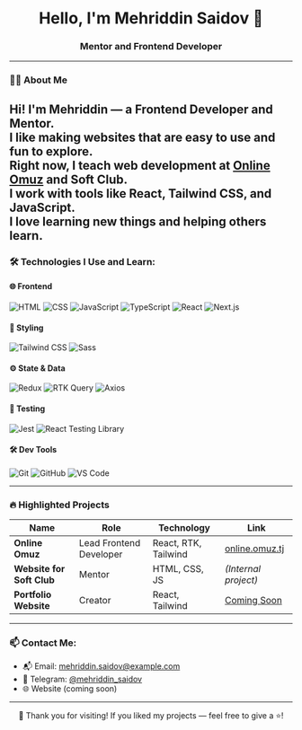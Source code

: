 <h1 align="center">Hello, I'm Mehriddin Saidov 👋</h1>
<h3 align="center">Mentor and Frontend Developer</h3>

---

### 🙋‍♂️ About Me

Hi! I'm Mehriddin — a Frontend Developer and Mentor.  
I like making websites that are easy to use and fun to explore.  
Right now, I teach web development at [Online Omuz](https://online.omuz.tj) and Soft Club.  
I work with tools like React, Tailwind CSS, and JavaScript.  
I love learning new things and helping others learn.
---

### 🛠️ Technologies I Use and Learn:

#### 🌐 Frontend
![HTML](https://img.shields.io/badge/-HTML5-E34F26?logo=html5&logoColor=fff)
![CSS](https://img.shields.io/badge/-CSS3-1572B6?logo=css3&logoColor=fff)
![JavaScript](https://img.shields.io/badge/-JavaScript-F7DF1E?logo=javascript&logoColor=000)
![TypeScript](https://img.shields.io/badge/-TypeScript-3178C6?logo=typescript&logoColor=fff)
![React](https://img.shields.io/badge/-React-20232A?logo=react)
![Next.js](https://img.shields.io/badge/-Next.js-000?logo=nextdotjs)

#### 🎨 Styling
![Tailwind CSS](https://img.shields.io/badge/-Tailwind%20CSS-38B2AC?logo=tailwind-css&logoColor=fff)
![Sass](https://img.shields.io/badge/-Sass-CC6699?logo=sass&logoColor=fff)

#### ⚙️ State & Data
![Redux](https://img.shields.io/badge/-Redux-764ABC?logo=redux&logoColor=fff)
![RTK Query](https://img.shields.io/badge/-RTK--Query-593D88?logo=redux&logoColor=fff)
![Axios](https://img.shields.io/badge/-Axios-5A29E4?logo=axios&logoColor=fff)

#### 🧪 Testing
![Jest](https://img.shields.io/badge/-Jest-C21325?logo=jest&logoColor=fff)
![React Testing Library](https://img.shields.io/badge/-React%20Testing%20Library-E33332?logo=testing-library&logoColor=fff)

#### 🛠 Dev Tools
![Git](https://img.shields.io/badge/-Git-F05032?logo=git&logoColor=fff)
![GitHub](https://img.shields.io/badge/-GitHub-181717?logo=github)
![VS Code](https://img.shields.io/badge/-VS%20Code-007ACC?logo=visual-studio-code)

---

### 🔥 Highlighted Projects

| Name | Role | Technology | Link |
|------|------|------------|------|
| **Online Omuz** | Lead Frontend Developer | React, RTK, Tailwind | [online.omuz.tj](https://online.omuz.tj) |
| **Website for Soft Club** | Mentor | HTML, CSS, JS | *(Internal project)* |
| **Portfolio Website** | Creator | React, Tailwind | [Coming Soon]() |

---

### 📫 Contact Me:

- 📬 Email: mehriddin.saidov@example.com  
- 💬 Telegram: [@mehriddin_saidov](https://t.me/mehriddin_saidov)  
- 🌐 Website (coming soon)

---

<p align="center">🙏 Thank you for visiting! If you liked my projects — feel free to give a ⭐!</p>
